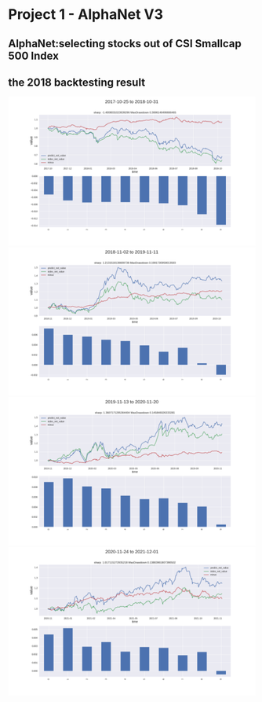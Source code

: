 # Project 1 - AlphaNet V3 

## AlphaNet:selecting stocks out of CSI Smallcap 500 Index 
## the 2018 backtesting result
![2018](Images\2017-10-25_to_2018-10-31.png)
![2018](Images\2018-11-02_to_2019-11-11.png)
![2018](Images\2019-11-13_to_2020-11-20.png)
![2018](Images\2020-11-24_to_2021-12-01.png)

